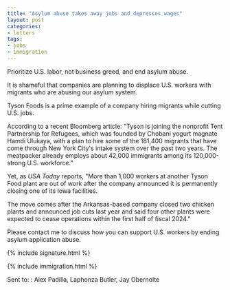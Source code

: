 ```yaml
---
title: "Asylum abuse takes away jobs and depresses wages"
layout: post
categories:
- letters
tags:
- jobs
- immigration
---
```


Prioritize U.S. labor, not business greed, and end asylum abuse.

It is shameful that companies are planning to displace U.S. workers with migrants who are abusing our asylum system.

Tyson Foods is a prime example of a company hiring migrants while cutting U.S. jobs.

According to a recent Bloomberg article: "Tyson is joining the nonprofit Tent Partnership for Refugees, which was founded by Chobani yogurt magnate Hamdi Ulukaya, with a plan to hire some of the 181,400 migrants that have come through New York City's intake system over the past two years. The meatpacker already employs about 42,000 immigrants among its 120,000-strong U.S. workforce."

Yet, as *USA Today* reports, "More than 1,000 workers at another Tyson Food plant are out of work after the company announced it is permanently closing one of its Iowa facilities.

The move comes after the Arkansas-based company closed two chicken plants and announced job cuts last year and said four other plants were expected to cease operations within the first half of fiscal 2024."

Please contact me to discuss how you can support U.S. workers by ending asylum application abuse.

{% include signature.html %}

{% include immigration.html %}

Sent to:
: Alex Padilla, Laphonza Butler, Jay Obernolte
